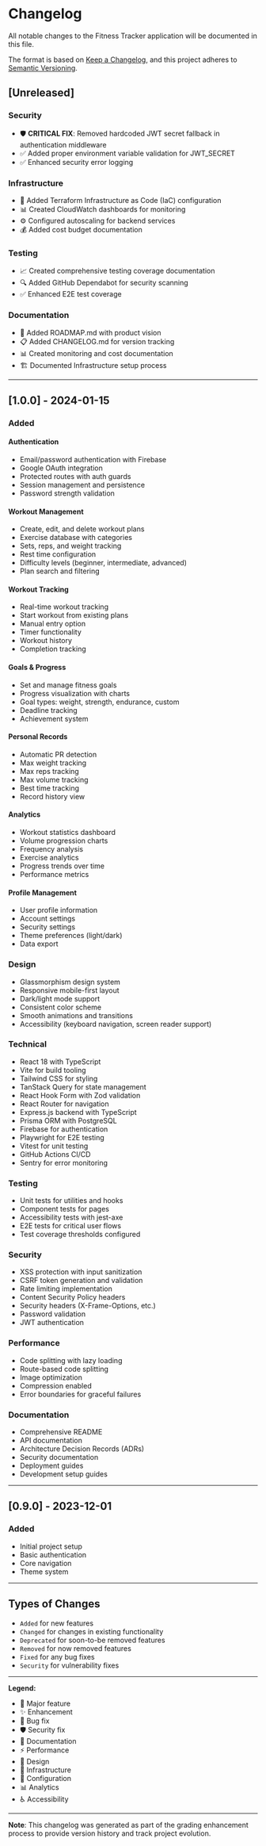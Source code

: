 # Changelog

All notable changes to the Fitness Tracker application will be documented in this file.

The format is based on [Keep a Changelog](https://keepachangelog.com/en/1.0.0/),
and this project adheres to [Semantic Versioning](https://semver.org/spec/v2.0.0.html).

## [Unreleased]

### Security
- 🛡️ **CRITICAL FIX**: Removed hardcoded JWT secret fallback in authentication middleware
- ✅ Added proper environment variable validation for JWT_SECRET
- ✅ Enhanced security error logging

### Infrastructure
- 🚀 Added Terraform Infrastructure as Code (IaC) configuration
- 📊 Created CloudWatch dashboards for monitoring
- ⚙️ Configured autoscaling for backend services
- 💰 Added cost budget documentation

### Testing
- 📈 Created comprehensive testing coverage documentation
- 🔍 Added GitHub Dependabot for security scanning
- ✅ Enhanced E2E test coverage

### Documentation
- 📝 Added ROADMAP.md with product vision
- 📋 Added CHANGELOG.md for version tracking
- 📊 Created monitoring and cost documentation
- 🏗️ Documented Infrastructure setup process

---

## [1.0.0] - 2024-01-15

### Added

#### Authentication
- Email/password authentication with Firebase
- Google OAuth integration
- Protected routes with auth guards
- Session management and persistence
- Password strength validation

#### Workout Management
- Create, edit, and delete workout plans
- Exercise database with categories
- Sets, reps, and weight tracking
- Rest time configuration
- Difficulty levels (beginner, intermediate, advanced)
- Plan search and filtering

#### Workout Tracking
- Real-time workout tracking
- Start workout from existing plans
- Manual entry option
- Timer functionality
- Workout history
- Completion tracking

#### Goals & Progress
- Set and manage fitness goals
- Progress visualization with charts
- Goal types: weight, strength, endurance, custom
- Deadline tracking
- Achievement system

#### Personal Records
- Automatic PR detection
- Max weight tracking
- Max reps tracking
- Max volume tracking
- Best time tracking
- Record history view

#### Analytics
- Workout statistics dashboard
- Volume progression charts
- Frequency analysis
- Exercise analytics
- Progress trends over time
- Performance metrics

#### Profile Management
- User profile information
- Account settings
- Security settings
- Theme preferences (light/dark)
- Data export

### Design
- Glassmorphism design system
- Responsive mobile-first layout
- Dark/light mode support
- Consistent color scheme
- Smooth animations and transitions
- Accessibility (keyboard navigation, screen reader support)

### Technical
- React 18 with TypeScript
- Vite for build tooling
- Tailwind CSS for styling
- TanStack Query for state management
- React Hook Form with Zod validation
- React Router for navigation
- Express.js backend with TypeScript
- Prisma ORM with PostgreSQL
- Firebase for authentication
- Playwright for E2E testing
- Vitest for unit testing
- GitHub Actions CI/CD
- Sentry for error monitoring

### Testing
- Unit tests for utilities and hooks
- Component tests for pages
- Accessibility tests with jest-axe
- E2E tests for critical user flows
- Test coverage thresholds configured

### Security
- XSS protection with input sanitization
- CSRF token generation and validation
- Rate limiting implementation
- Content Security Policy headers
- Security headers (X-Frame-Options, etc.)
- Password validation
- JWT authentication

### Performance
- Code splitting with lazy loading
- Route-based code splitting
- Image optimization
- Compression enabled
- Error boundaries for graceful failures

### Documentation
- Comprehensive README
- API documentation
- Architecture Decision Records (ADRs)
- Security documentation
- Deployment guides
- Development setup guides

---

## [0.9.0] - 2023-12-01

### Added
- Initial project setup
- Basic authentication
- Core navigation
- Theme system

---

## Types of Changes

- `Added` for new features
- `Changed` for changes in existing functionality
- `Deprecated` for soon-to-be removed features
- `Removed` for now removed features
- `Fixed` for any bug fixes
- `Security` for vulnerability fixes

---

**Legend:**
- 🎉 Major feature
- ✨ Enhancement
- 🐛 Bug fix
- 🛡️ Security fix
- 📝 Documentation
- ⚡ Performance
- 🎨 Design
- 🚀 Infrastructure
- 🔧 Configuration
- 📊 Analytics
- ♿ Accessibility

---

**Note**: This changelog was generated as part of the grading enhancement process to provide version history and track project evolution.

